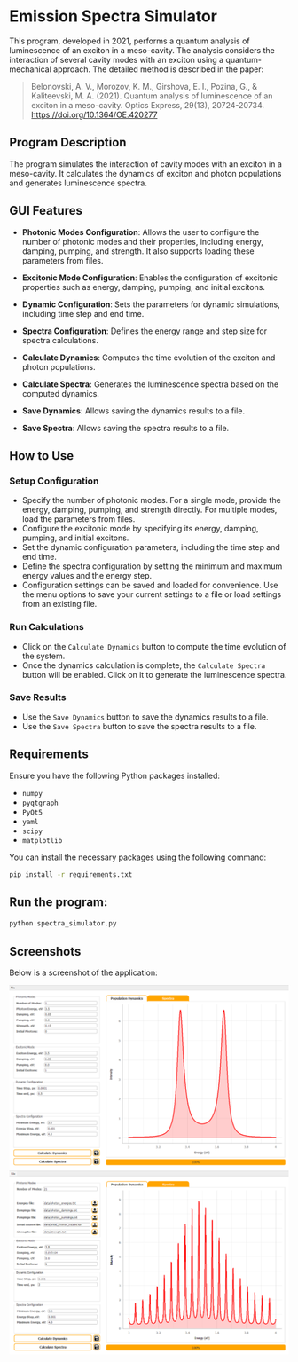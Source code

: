# Emission Spectra Simulator

This program, developed in 2021, performs a quantum analysis of luminescence of an exciton in a meso-cavity. The analysis considers the interaction of several cavity modes with an exciton using a quantum-mechanical approach. The detailed method is described in the paper:
> Belonovski, A. V., Morozov, K. M., Girshova, E. I., Pozina, G., & Kaliteevski, M. A. (2021). Quantum analysis of luminescence of an exciton in a meso-cavity. Optics Express, 29(13), 20724-20734. https://doi.org/10.1364/OE.420277

## Program Description

The program simulates the interaction of cavity modes with an exciton in a meso-cavity. It calculates the dynamics of exciton and photon populations and generates luminescence spectra.

## GUI Features

- **Photonic Modes Configuration**: Allows the user to configure the number of photonic modes and their properties, including energy, damping, pumping, and strength. It also supports loading these parameters from files.
    
- **Excitonic Mode Configuration**: Enables the configuration of excitonic properties such as energy, damping, pumping, and initial excitons.
    
- **Dynamic Configuration**: Sets the parameters for dynamic simulations, including time step and end time.
    
- **Spectra Configuration**: Defines the energy range and step size for spectra calculations.
    
- **Calculate Dynamics**: Computes the time evolution of the exciton and photon populations.
    
- **Calculate Spectra**: Generates the luminescence spectra based on the computed dynamics.
    
- **Save Dynamics**: Allows saving the dynamics results to a file.
    
- **Save Spectra**: Allows saving the spectra results to a file.

## How to Use

### Setup Configuration

- Specify the number of photonic modes. For a single mode, provide the energy, damping, pumping, and strength directly. For multiple modes, load the parameters from files.
- Configure the excitonic mode by specifying its energy, damping, pumping, and initial excitons.
- Set the dynamic configuration parameters, including the time step and end time.
- Define the spectra configuration by setting the minimum and maximum energy values and the energy step.
- Configuration settings can be saved and loaded for convenience. Use the menu options to save your current settings to a file or load settings from an existing file.

### Run Calculations

- Click on the `Calculate Dynamics` button to compute the time evolution of the system.
- Once the dynamics calculation is complete, the `Calculate Spectra` button will be enabled. Click on it to generate the luminescence spectra.

### Save Results

- Use the `Save Dynamics` button to save the dynamics results to a file.
- Use the `Save Spectra` button to save the spectra results to a file.

## Requirements

Ensure you have the following Python packages installed:
- `numpy`
- `pyqtgraph`
- `PyQt5`
- `yaml`
- `scipy`
- `matplotlib`

You can install the necessary packages using the following command:
```bash
pip install -r requirements.txt
```

## Run the program:
```bash
python spectra_simulator.py
```

## Screenshots

Below is a screenshot of the application:

![Program Screenshot](source/program_image.png)
![Program Screenshot](source/program_image_2.png)